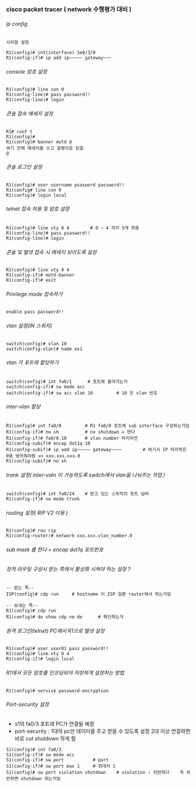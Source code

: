### cisco packet tracer ( network 수행평가 대비 )

###### ip config
```
시리얼 설정

R1(config)# int(interface) Se0/3/0
R1(config-if)# ip add ip~~~~~ gateway~~~
```

###### console 암호 설정
```
R1(config)# line con 0 
R1(config-line)# pass password!!
R1(config-line)# login
```
###### 콘솔 접속 메세지 설정
```
R1# conf t
R1(config)#
R1(config)# banner motd @
여기 안에 메세지를 쓰고 골뱅이로 닫음
@
```
###### 콘솔 로그인 설정
```
R1(config)# user username psasword password!!
R1(config# line con 0
R1(config)# login local
```

###### telnet 접속 허용 및 암호 설정
```
R1(config)# line vty 0 4        # 0 ~ 4 까지 5개 허용
R1(config-line)# pass psasword!!
R1(config-line)# login
```
###### 콘솔 및 텔넷 접속 시 메세지 보이도록 설정
```
R1(config)# line vty 0 4
R1(config-if)# motd-banner
R1(config-if)# exit
```

###### Privilege mode 접속하기
```enable pass password!!```

###### vlan 설정(IN 스위치)
```
switch(config)# vlan 10
switch(config-vlan)# name ex1
```
###### vlan 각 포트에 할당하기
```
switch(config)# int fa0/1      # 포트에 들어가는거
switch(config-if)# sw mode acc
switch(config-if)# sw acc vlan 10         # 10 은 vlan 번호
```

###### inter-vlan 할당
```
R1(config)# int fa0/0         # R1 fa0/0 포트에 sub interface 구성하는거임
R1(config-if)# no sh          # no shutdown = 연다
R1(config-if)# fa0/0.10       # vlan number 마지막껀
R1(config-subif)# encap dot1q 10
R1(config-subif)# ip add ip~~~~~ gateway~~~~        # 여기서 IP 마지막은 0을 넣어줘야됨 => xxx.xxx.xxx.0
R1(config-subif)# no sh
```

###### trank 설정( inter-valn 이 가능하도록 switch에서 vlan을 나눠주는 작업 )
```
switch(config)# int fa0/24    # 받고 있는 스위치의 포트 넘버
R1(config-if)# sw mode trunk
```

###### routing 설정( RIP V2 이용 )
```
R1(config)# rou rip
R1(config-router)# network xxx.xxx.vlan_number.0
```

###### sub mask 를 한다 = encap dot1q 포트번호

###### 정적 라우팅 구성시 받는 쪽에서 활성화 시켜야 하는 설정 ?
```
-- 받는 쪽--
ISP(config)# cdp run     # hostname 이 ISP 일뿐 router에서 하는거임

-- 보내는 쪽--
R1(config)# cdp run
R1(config)# do show cdp ne de      # 확인하는거
```
###### 원격 로그인(telnet) PC에서 R1으로 텔넷 설정
```
R1(config)# user user01 pass password!!
R1(config)# line vty 0 4
R1(config-if)# login local
```
###### R1에서 모든 암호를 인코딩되어 저장하게 설정하는 방법
```R1(config)# service password-encryption```
###### Port-security 설정
- s1의 fa0/3 포트에 PC가 연결될 예정
- port-security : 1대의 pc만 데이터를 주고 받을 수 있도록 설정 2대 이상 연결하면 바로 cut shutdown 하게 함
```
S1(config)# int fa0/3
S1(config-if)# sw mode acc
S1(config-if)# sw port           # port 
S1(config-if)# sw port max 1     # 최대치 1
S1(config)# sw port violation shutdown    # violation : 위반하다    즉 위반하면 shutdown 하는거임
```
